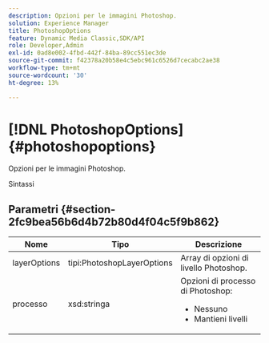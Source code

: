 ```yaml
---
description: Opzioni per le immagini Photoshop.
solution: Experience Manager
title: PhotoshopOptions
feature: Dynamic Media Classic,SDK/API
role: Developer,Admin
exl-id: 0ad8e002-4fbd-442f-84ba-89cc551ec3de
source-git-commit: f42378a20b58e4c5ebc961c6526d7cecabc2ae38
workflow-type: tm+mt
source-wordcount: '30'
ht-degree: 13%

---
```


# [!DNL PhotoshopOptions]{#photoshopoptions}

Opzioni per le immagini Photoshop.

Sintassi

## Parametri {#section-2fc9bea56b6d4b72b80d4f04c5f9b862}

<table id="table_04100BB8ABD84EF68B0A7CE3AD946414"> 
 <thead> 
  <tr> 
   <th colname="col1" class="entry"> Nome </th> 
   <th colname="col2" class="entry"> Tipo </th> 
   <th colname="col3" class="entry"> Descrizione </th> 
  </tr> 
 </thead>
 <tbody> 
  <tr> 
   <td colname="col1"> <span class="codeph"> <span class="varname"> layerOptions</span> </span> </td> 
   <td colname="col2"> <span class="codeph"> tipi:PhotoshopLayerOptions</span> </td> 
   <td colname="col3"> Array di opzioni di livello Photoshop. </td> 
  </tr> 
  <tr> 
   <td colname="col1"> <span class="codeph"> <span class="varname"> processo</span> </span> </td> 
   <td colname="col2"> <span class="codeph"> xsd:stringa</span> </td> 
   <td colname="col3">Opzioni di processo di Photoshop: 
    <ul id="ul_DD292274043F4A5ABBBB9DB5C2D46681"> 
     <li id="li_92FA27B1887B464F8C4564FD0B59793B"><span class="codeph"> Nessuno</span> </li> 
     <li id="li_5A3B4A33F1A14BA399FC2F1E7C471FCC"><span class="codeph"> Mantieni livelli</span> </li> 
    </ul> </td> 
  </tr> 
 </tbody> 
</table>
